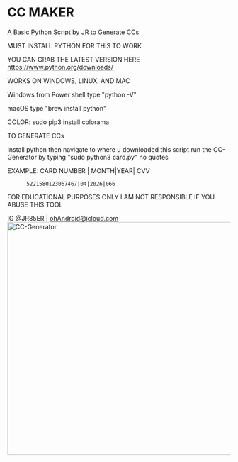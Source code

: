 # CC MAKER

A Basic Python Script by JR to Generate CCs

MUST INSTALL PYTHON FOR THIS TO WORK

YOU CAN GRAB THE LATEST VERSION HERE 
https://www.python.org/downloads/

WORKS ON WINDOWS, LINUX, AND MAC

Windows from Power shell type "python -V"

macOS type "brew install python"

COLOR: sudo pip3 install colorama 

TO GENERATE CCs

Install python then navigate to where u downloaded this script
run the CC-Generator by typing "sudo python3 card.py" no quotes

EXAMPLE:  CARD NUMBER | MONTH|YEAR| CVV

          5221580123067467|04|2026|066

FOR EDUCATIONAL PURPOSES ONLY I AM NOT RESPONSIBLE IF YOU ABUSE THIS TOOL

IG @JR85ER | ohAndroid@icloud.com
<img width="525" alt="CC-Generator" src="https://user-images.githubusercontent.com/119916323/226211527-12cc41be-f0c1-40dc-a816-3c2d9199c72d.png">

 
